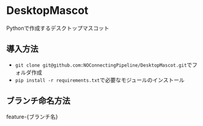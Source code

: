 # DesktopMascot
Pythonで作成するデスクトップマスコット

## 導入方法
- ```git clone git@github.com:NOConnectingPipeline/DesktopMascot.git```でフォルダ作成
- ```pip install -r requirements.txt```で必要なモジュールのインストール

## ブランチ命名方法
feature-{ブランチ名}